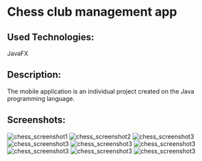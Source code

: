 # Chess club management app 

## Used Technologies:
JavaFX

## Description:
The mobile application is an individual project created on the Java programming language. 

## Screenshots:
![chess_screenshot1](https://github.com/evgeniya-zhukova/Chess_club_management_app/blob/main/screenshots/Chess1.png)
![chess_screenshot2](https://github.com/evgeniya-zhukova/Chess_club_management_app/blob/main/screenshots/Chess2.png)
![chess_screenshot3](https://github.com/evgeniya-zhukova/Chess_club_management_app/blob/main/screenshots/Chess3.png)
![chess_screenshot3](https://github.com/evgeniya-zhukova/Chess_club_management_app/blob/main/screenshots/Chess4.png)
![chess_screenshot3](https://github.com/evgeniya-zhukova/Chess_club_management_app/blob/main/screenshots/Chess5.png)
![chess_screenshot3](https://github.com/evgeniya-zhukova/Chess_club_management_app/blob/main/screenshots/Chess6.png)
![chess_screenshot3](https://github.com/evgeniya-zhukova/Chess_club_management_app/blob/main/screenshots/Chess7.png)
![chess_screenshot3](https://github.com/evgeniya-zhukova/Chess_club_management_app/blob/main/screenshots/Chess8.png)
![chess_screenshot3](https://github.com/evgeniya-zhukova/Chess_club_management_app/blob/main/screenshots/Chess9.png)
